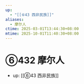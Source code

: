```yaml
---
up:
  - "[[⑥43 西非民族]]"
aliases:
  - 摩尔人
ctime: 2025-03-01T13:44:30+08:00
mtime: 2025-10-01T11:40:30+08:00
---
```


# ⑥432 摩尔人

- up: [[⑥43 西非民族]]
